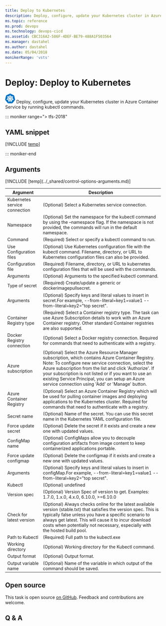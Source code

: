 ```yaml
---
title: Deploy to Kubernetes
description: Deploy, configure, update your Kubernetes cluster in Azure Container Service by running kubectl commands.
ms.topic: reference
ms.prod: devops
ms.technology: devops-cicd
ms.assetid: CBC316A2-586F-4DEF-BE79-488A1F503564
ms.manager: dastahel
ms.author: dastahel
ms.date: 05/04/2018
monikerRange: 'vsts'
---
```


# Deploy: Deploy to Kubernetes

![](_img/kubernetes.png) Deploy, configure, update your Kubernetes cluster in Azure Container Service by running kubectl commands.

::: moniker range="> tfs-2018"

## YAML snippet

[!INCLUDE [temp](../_shared/yaml/KubernetesV1.md)]

::: moniker-end

## Arguments

<table><thead><tr><th>Argument</th><th>Description</th></tr></thead>
<tr><td>Kubernetes service connection</td><td>(Optional) Select a Kubernetes service connection.</td></tr>
<tr><td>Namespace</td><td>(Optional) Set the namespace for the kubectl command by using the –namespace flag. If the namespace is not provided, the commands will run in the default namespace.</td></tr>
<tr><td>Command</td><td>(Required) Select or specify a kubectl command to run.</td></tr>
<tr><td>Use Configuration files</td><td>(Optional) Use Kubernetes configuration file with the kubectl command. Filename, directory, or URL to Kubernetes configuration files can also be provided.</td></tr>
<tr><td>Configuration file</td><td>(Required) Filename, directory, or URL to kubernetes configuration files that will be used with the commands.</td></tr>
<tr><td>Arguments</td><td>(Optional) Arguments to the specified kubectl command.</td></tr>
<tr><td>Type of secret</td><td>(Required) Create/update a generic or dockerimagepullsecret.</td></tr>
<tr><td>Arguments</td><td>(Optional) Specify keys and literal values to insert in secret.For example, --from-literal=key1=value1 --from-literal=key2="top secret".</td></tr>
<tr><td>Container Registry type</td><td>(Required) Select a Container registry type. The task can use Azure Subscription details to work with an Azure Container registry. Other standard Container registries are also supported.</td></tr>
<tr><td>Docker Registry connection</td><td>(Optional) Select a Docker registry connection. Required for commands that need to authenticate with a registry.</td></tr>
<tr><td>Azure subscription</td><td>(Optional) Select the Azure Resource Manager subscription, which contains Azure Container Registry. Note: To configure new service connection, select the Azure subscription from the list and click 'Authorize'. If your subscription is not listed or if you want to use an existing Service Principal, you can setup an Azure service connection using 'Add' or 'Manage' button.</td></tr>
<tr><td>Azure Container Registry</td><td>(Optional) Select an Azure Container Registry which will be used for pulling container images and deploying applications to the Kubernetes cluster. Required for commands that need to authenticate with a registry.</td></tr>
<tr><td>Secret name</td><td>(Optional) Name of the secret. You can use this secret name in the Kubernetes YAML configuration file.</td></tr>
<tr><td>Force update secret</td><td>(Optional) Delete the secret if it exists and create a new one with updated values.</td></tr>
<tr><td>ConfigMap name</td><td>(Optional) ConfigMaps allow you to decouple configuration artifacts from image content to keep containerized applications portable.</td></tr>
<tr><td>Force update configmap</td><td>(Optional) Delete the configmap if it exists and create a new one with updated values.</td></tr>
<tr><td>Arguments</td><td>(Optional) Specify keys and literal values to insert in configMap.For example, --from-literal=key1=value1 --from-literal=key2="top secret".</td></tr>
<tr><td>Kubectl</td><td>(Optional) undefined</td></tr>
<tr><td>Version spec</td><td>(Optional) Version Spec of version to get.  Examples: 1.7.0, 1.x.0, 4.x.0, 6.10.0, >=6.10.0</td></tr>
<tr><td>Check for latest version</td><td>(Optional) Always checks online for the latest available version (stable.txt) that satisfies the version spec. This is typically false unless you have a specific scenario to always get latest. This will cause it to incur download costs when potentially not necessary, especially with the hosted build pool.</td></tr>
<tr><td>Path to Kubectl</td><td>(Required) Full path to the kubectl.exe</td></tr>
<tr><td>Working directory</td><td>(Optional) Working directory for the Kubectl command.</td></tr>
<tr><td>Output format</td><td>(Optional) Output format.</td></tr>
<tr><td>Output variable name</td><td>(Optional) Name of the variable in which output of the command should be saved.</td></tr>
[!INCLUDE [temp](../_shared/control-options-arguments.md)]
</table>

## Open source

This task is open source [on GitHub](https://github.com/Microsoft/vsts-tasks). Feedback and contributions are welcome.

## Q & A

<!-- BEGINSECTION class="md-qanda" -->

<!-- ENDSECTION -->
